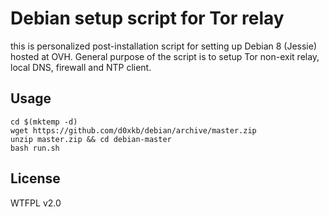 Debian setup script for Tor relay
=================================

this is personalized post-installation script for setting up Debian 8 (Jessie) hosted at OVH. General purpose of the script is to setup Tor non-exit relay, local DNS, firewall and NTP client.

Usage
-----
````
cd $(mktemp -d)
wget https://github.com/d0xkb/debian/archive/master.zip
unzip master.zip && cd debian-master
bash run.sh
````

License
-----
WTFPL v2.0
